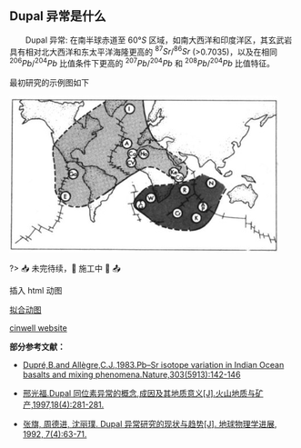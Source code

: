 <!-- <link rel="stylesheet" type="text/css" href="../../assect/css/中文.css" /> -->

## Dupal 异常是什么

&emsp;&emsp;Dupal 异常:
在南半球赤道至 $60°S$ 区域，如南大西洋和印度洋区，其玄武岩具有相对北大西洋和东太平洋海隆更高的
$^{87} Sr/ ^{86}Sr$ (>0.7035)，以及在相同 $^{206} Pb/ ^{204} Pb$ 比值条件下更高的 $^{207} Pb/ ^{204} Pb$ 和 $^{208} Pb/ ^{204} Pb$ 比值特征。

最初研究的示例图如下

![Dupal示例图1](./Dupal/Dupal1.jpg?center)

?> 📥 未完待续，🚢 施工中 🚧 📤

插入 html 动图


[拟合动图](./叠图.html ":include :type=iframe width=100% height=400px")

[cinwell website](https://cinwell.com ":include :type=iframe width=100% height=400px")

**部分参考文献：**

- [Dupré,B.and Allègre,C.J.,1983.Pb–Sr isotope variation in Indian Ocean basalts and mixing phenomena.Nature,303(5913):142-146](https://github.com/TigerHall/Blog/blob/master/Page/Dupal/10.1038%40303142a0.pdf)

- [邢光福.Dupal 同位素异常的概念,成因及其地质意义[J].火山地质与矿产,1997,18(4):281-281.](https://github.com/TigerHall/Blog/blob/master/Page/Dupal/Dupal%E5%90%8C%E4%BD%8D%E7%B4%A0%E5%BC%82%E5%B8%B8%E7%9A%84%E6%A6%82%E5%BF%B5%E3%80%81%E6%88%90%E5%9B%A0%E5%8F%8A%E5%85%B6%E5%9C%B0%E8%B4%A8%E6%84%8F%E4%B9%89.pdf)

- [张旗, 周德进, 沈丽璞. Dupal 异常研究的现状与趋势[J]. 地球物理学进展, 1992, 7(4):63-71.](./Dupal/Dupal异常研究的现状与趋势.pdf)
